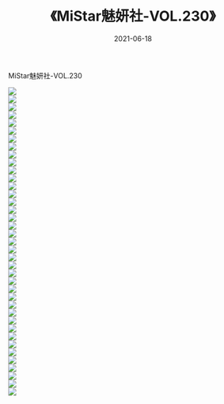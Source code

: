 ﻿---
layout: post
title:  《MiStar魅妍社-VOL.230》
date:   2021-06-18
img: http://img.660000.xyz/Sharelink/网络美图/2021/MiStar魅妍社-VOL.230/000.jpg
categories: [美女, 清纯, 唯美]
---

MiStar魅妍社-VOL.230

  ![](http://img.660000.xyz/Sharelink/网络美图/2021/MiStar魅妍社-VOL.230/001.jpg) <br> ![](http://img.660000.xyz/Sharelink/网络美图/2021/MiStar魅妍社-VOL.230/002.jpg) <br> ![](http://img.660000.xyz/Sharelink/网络美图/2021/MiStar魅妍社-VOL.230/003.jpg) <br> ![](http://img.660000.xyz/Sharelink/网络美图/2021/MiStar魅妍社-VOL.230/004.jpg) <br> ![](http://img.660000.xyz/Sharelink/网络美图/2021/MiStar魅妍社-VOL.230/005.jpg) <br> ![](http://img.660000.xyz/Sharelink/网络美图/2021/MiStar魅妍社-VOL.230/006.jpg) <br> ![](http://img.660000.xyz/Sharelink/网络美图/2021/MiStar魅妍社-VOL.230/007.jpg) <br> ![](http://img.660000.xyz/Sharelink/网络美图/2021/MiStar魅妍社-VOL.230/008.jpg) <br> ![](http://img.660000.xyz/Sharelink/网络美图/2021/MiStar魅妍社-VOL.230/009.jpg) <br> ![](http://img.660000.xyz/Sharelink/网络美图/2021/MiStar魅妍社-VOL.230/010.jpg) <br> ![](http://img.660000.xyz/Sharelink/网络美图/2021/MiStar魅妍社-VOL.230/011.jpg) <br> ![](http://img.660000.xyz/Sharelink/网络美图/2021/MiStar魅妍社-VOL.230/012.jpg) <br> ![](http://img.660000.xyz/Sharelink/网络美图/2021/MiStar魅妍社-VOL.230/013.jpg) <br> ![](http://img.660000.xyz/Sharelink/网络美图/2021/MiStar魅妍社-VOL.230/014.jpg) <br> ![](http://img.660000.xyz/Sharelink/网络美图/2021/MiStar魅妍社-VOL.230/015.jpg) <br> ![](http://img.660000.xyz/Sharelink/网络美图/2021/MiStar魅妍社-VOL.230/016.jpg) <br> ![](http://img.660000.xyz/Sharelink/网络美图/2021/MiStar魅妍社-VOL.230/017.jpg) <br> ![](http://img.660000.xyz/Sharelink/网络美图/2021/MiStar魅妍社-VOL.230/018.jpg) <br> ![](http://img.660000.xyz/Sharelink/网络美图/2021/MiStar魅妍社-VOL.230/019.jpg) <br> ![](http://img.660000.xyz/Sharelink/网络美图/2021/MiStar魅妍社-VOL.230/020.jpg) <br> ![](http://img.660000.xyz/Sharelink/网络美图/2021/MiStar魅妍社-VOL.230/021.jpg) <br> ![](http://img.660000.xyz/Sharelink/网络美图/2021/MiStar魅妍社-VOL.230/022.jpg) <br> ![](http://img.660000.xyz/Sharelink/网络美图/2021/MiStar魅妍社-VOL.230/023.jpg) <br> ![](http://img.660000.xyz/Sharelink/网络美图/2021/MiStar魅妍社-VOL.230/024.jpg) <br> ![](http://img.660000.xyz/Sharelink/网络美图/2021/MiStar魅妍社-VOL.230/025.jpg) <br> ![](http://img.660000.xyz/Sharelink/网络美图/2021/MiStar魅妍社-VOL.230/026.jpg) <br> ![](http://img.660000.xyz/Sharelink/网络美图/2021/MiStar魅妍社-VOL.230/027.jpg) <br> ![](http://img.660000.xyz/Sharelink/网络美图/2021/MiStar魅妍社-VOL.230/028.jpg) <br> ![](http://img.660000.xyz/Sharelink/网络美图/2021/MiStar魅妍社-VOL.230/029.jpg) <br> ![](http://img.660000.xyz/Sharelink/网络美图/2021/MiStar魅妍社-VOL.230/030.jpg) <br> ![](http://img.660000.xyz/Sharelink/网络美图/2021/MiStar魅妍社-VOL.230/031.jpg) <br> ![](http://img.660000.xyz/Sharelink/网络美图/2021/MiStar魅妍社-VOL.230/032.jpg) <br> ![](http://img.660000.xyz/Sharelink/网络美图/2021/MiStar魅妍社-VOL.230/033.jpg) <br> ![](http://img.660000.xyz/Sharelink/网络美图/2021/MiStar魅妍社-VOL.230/034.jpg) <br> ![](http://img.660000.xyz/Sharelink/网络美图/2021/MiStar魅妍社-VOL.230/035.jpg) <br> ![](http://img.660000.xyz/Sharelink/网络美图/2021/MiStar魅妍社-VOL.230/036.jpg) <br> ![](http://img.660000.xyz/Sharelink/网络美图/2021/MiStar魅妍社-VOL.230/037.jpg) <br> ![](http://img.660000.xyz/Sharelink/网络美图/2021/MiStar魅妍社-VOL.230/038.jpg) <br> ![](http://img.660000.xyz/Sharelink/网络美图/2021/MiStar魅妍社-VOL.230/039.jpg) <br>